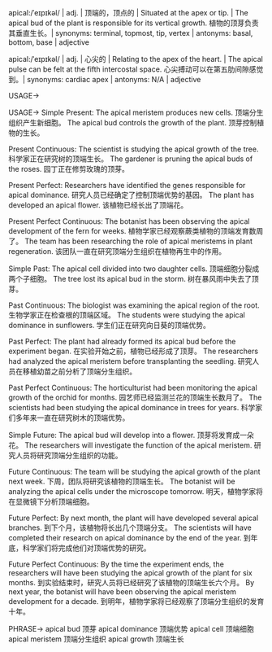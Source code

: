 apical:/ˈeɪpɪkəl/ | adj. | 顶端的，顶点的 | Situated at the apex or tip. |  The apical bud of the plant is responsible for its vertical growth.  植物的顶芽负责其垂直生长。| synonyms: terminal, topmost, tip, vertex | antonyms: basal, bottom, base | adjective


apical:/ˈeɪpɪkəl/ | adj. | 心尖的 | Relating to the apex of the heart. | The apical pulse can be felt at the fifth intercostal space.  心尖搏动可以在第五肋间隙感觉到。| synonyms: cardiac apex | antonyms: N/A | adjective


USAGE->

USAGE->
Simple Present:
The apical meristem produces new cells. 顶端分生组织产生新细胞。
The apical bud controls the growth of the plant. 顶芽控制植物的生长。

Present Continuous:
The scientist is studying the apical growth of the tree. 科学家正在研究树的顶端生长。
The gardener is pruning the apical buds of the roses. 园丁正在修剪玫瑰的顶芽。

Present Perfect:
Researchers have identified the genes responsible for apical dominance. 研究人员已经确定了控制顶端优势的基因。
The plant has developed an apical flower. 该植物已经长出了顶端花。

Present Perfect Continuous:
The botanist has been observing the apical development of the fern for weeks. 植物学家已经观察蕨类植物的顶端发育数周了。
The team has been researching the role of apical meristems in plant regeneration. 该团队一直在研究顶端分生组织在植物再生中的作用。

Simple Past:
The apical cell divided into two daughter cells. 顶端细胞分裂成两个子细胞。
The tree lost its apical bud in the storm. 树在暴风雨中失去了顶芽。

Past Continuous:
The biologist was examining the apical region of the root. 生物学家正在检查根的顶端区域。
The students were studying the apical dominance in sunflowers. 学生们正在研究向日葵的顶端优势。

Past Perfect:
The plant had already formed its apical bud before the experiment began. 在实验开始之前，植物已经形成了顶芽。
The researchers had analyzed the apical meristem before transplanting the seedling. 研究人员在移植幼苗之前分析了顶端分生组织。

Past Perfect Continuous:
The horticulturist had been monitoring the apical growth of the orchid for months. 园艺师已经监测兰花的顶端生长数月了。
The scientists had been studying the apical dominance in trees for years. 科学家们多年来一直在研究树木的顶端优势。

Simple Future:
The apical bud will develop into a flower. 顶芽将发育成一朵花。
The researchers will investigate the function of the apical meristem. 研究人员将研究顶端分生组织的功能。

Future Continuous:
The team will be studying the apical growth of the plant next week.  下周，团队将研究该植物的顶端生长。
The botanist will be analyzing the apical cells under the microscope tomorrow. 明天，植物学家将在显微镜下分析顶端细胞。


Future Perfect:
By next month, the plant will have developed several apical branches. 到下个月，该植物将长出几个顶端分支。
The scientists will have completed their research on apical dominance by the end of the year. 到年底，科学家们将完成他们对顶端优势的研究。

Future Perfect Continuous:
By the time the experiment ends, the researchers will have been studying the apical growth of the plant for six months. 到实验结束时，研究人员将已经研究了该植物的顶端生长六个月。
By next year, the botanist will have been observing the apical meristem development for a decade. 到明年，植物学家将已经观察了顶端分生组织的发育十年。



PHRASE->
apical bud 顶芽
apical dominance 顶端优势
apical cell 顶端细胞
apical meristem 顶端分生组织
apical growth 顶端生长
